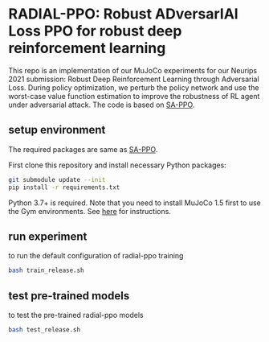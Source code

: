 # RADIAL-PPO: Robust ADversarIAl Loss PPO for robust deep reinforcement learning
This repo is an implementation of our MuJoCo experiments for our Neurips 2021 submission: Robust Deep Reinforcement Learning through Adversarial Loss.
During policy optimization, we perturb the policy network and use the worst-case value function estimation to improve the robustness of RL agent under adversarial attack.
The code is based on [SA-PPO](https://github.com/huanzhang12/SA_PPO).

## setup environment
The required packages are same as [SA-PPO](https://github.com/huanzhang12/SA_PPO).

First clone this repository and install necessary Python packages:

```bash
git submodule update --init
pip install -r requirements.txt
```

Python 3.7+ is required. Note that you need to install MuJoCo 1.5 first to use
the Gym environments.  See
[here](https://github.com/openai/mujoco-py/blob/9ea9bb000d6b8551b99f9aa440862e0c7f7b4191/README.md#requirements)
for instructions.

## run experiment
to run the default configuration of radial-ppo training
```bash
bash train_release.sh
```


## test pre-trained models
to test the pre-trained radial-ppo models
```bash
bash test_release.sh
```

